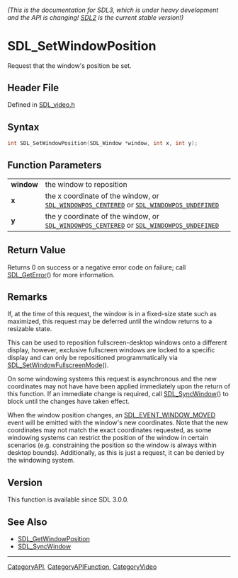 ###### (This is the documentation for SDL3, which is under heavy development and the API is changing! [SDL2](https://wiki.libsdl.org/SDL2/) is the current stable version!)
# SDL_SetWindowPosition

Request that the window's position be set.

## Header File

Defined in [SDL_video.h](https://github.com/libsdl-org/SDL/blob/main/include/SDL3/SDL_video.h)

## Syntax

```c
int SDL_SetWindowPosition(SDL_Window *window, int x, int y);

```

## Function Parameters

|                |                                                                                                                                               |
| -------------- | --------------------------------------------------------------------------------------------------------------------------------------------- |
| **window**     | the window to reposition                                                                                                                      |
| **x**          | the x coordinate of the window, or [`SDL_WINDOWPOS_CENTERED`](SDL_WINDOWPOS_CENTERED) or [`SDL_WINDOWPOS_UNDEFINED`](SDL_WINDOWPOS_UNDEFINED) |
| **y**          | the y coordinate of the window, or [`SDL_WINDOWPOS_CENTERED`](SDL_WINDOWPOS_CENTERED) or [`SDL_WINDOWPOS_UNDEFINED`](SDL_WINDOWPOS_UNDEFINED) |

## Return Value

Returns 0 on success or a negative error code on failure; call
[SDL_GetError](SDL_GetError)() for more information.

## Remarks

If, at the time of this request, the window is in a fixed-size state such
as maximized, this request may be deferred until the window returns to a
resizable state.

This can be used to reposition fullscreen-desktop windows onto a different
display, however, exclusive fullscreen windows are locked to a specific
display and can only be repositioned programmatically via
[SDL_SetWindowFullscreenMode](SDL_SetWindowFullscreenMode)().

On some windowing systems this request is asynchronous and the new
coordinates may not have have been applied immediately upon the return of
this function. If an immediate change is required, call
[SDL_SyncWindow](SDL_SyncWindow)() to block until the changes have taken
effect.

When the window position changes, an
[SDL_EVENT_WINDOW_MOVED](SDL_EVENT_WINDOW_MOVED) event will be emitted with
the window's new coordinates. Note that the new coordinates may not match
the exact coordinates requested, as some windowing systems can restrict the
position of the window in certain scenarios (e.g. constraining the position
so the window is always within desktop bounds). Additionally, as this is
just a request, it can be denied by the windowing system.

## Version

This function is available since SDL 3.0.0.

## See Also

* [SDL_GetWindowPosition](SDL_GetWindowPosition)
* [SDL_SyncWindow](SDL_SyncWindow)

----
[CategoryAPI](CategoryAPI), [CategoryAPIFunction](CategoryAPIFunction), [CategoryVideo](CategoryVideo)


